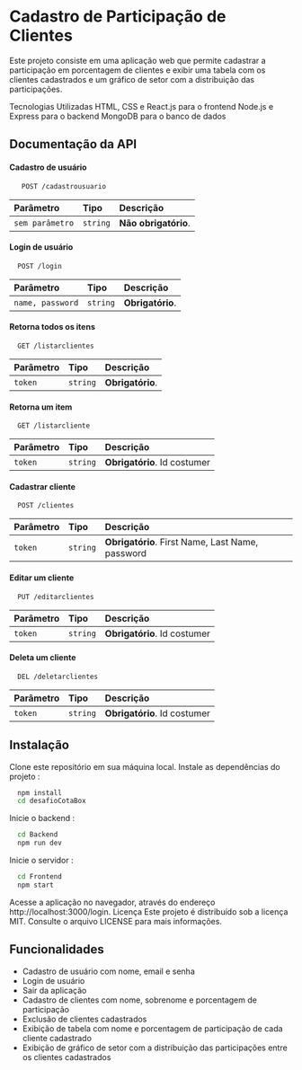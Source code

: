 
# Cadastro de Participação de Clientes


Este projeto consiste em uma aplicação web que permite cadastrar a participação em porcentagem de clientes e exibir uma tabela com os clientes cadastrados e um gráfico de setor com a distribuição das participações.

Tecnologias Utilizadas
HTML, CSS e React.js para o frontend
Node.js e Express para o backend
MongoDB para o banco de dados





## Documentação da API

#### Cadastro de usuário

```http
   POST /cadastrousuario
```

| Parâmetro   | Tipo       | Descrição                           |
| :---------- | :--------- | :---------------------------------- |
| `sem parâmetro` | `string` | **Não obrigatório**.  |

#### Login de usuário

```http
  POST /login
```

| Parâmetro   | Tipo       | Descrição                                   |
| :---------- | :--------- | :------------------------------------------ |
| `name, password`      | `string` | **Obrigatório**.  |

#### Retorna todos os itens

```http
  GET /listarclientes
```

| Parâmetro   | Tipo       | Descrição                                   |
| :---------- | :--------- | :------------------------------------------ |
| `token`      | `string` | **Obrigatório**.  |

#### Retorna um item

```http
  GET /listarcliente
```

| Parâmetro   | Tipo       | Descrição                                   |
| :---------- | :--------- | :------------------------------------------ |
| `token`      | `string` | **Obrigatório**. Id costumer|

#### Cadastrar cliente

```http
  POST /clientes
```

| Parâmetro   | Tipo       | Descrição                                   |
| :---------- | :--------- | :------------------------------------------ |
| `token`      | `string` | **Obrigatório**. First Name, Last Name, password  |


#### Editar um cliente

```http
  PUT /editarclientes
```

| Parâmetro   | Tipo       | Descrição                                   |
| :---------- | :--------- | :------------------------------------------ |
| `token`      | `string` | **Obrigatório**. Id costumer  |

#### Deleta um cliente

```http
  DEL /deletarclientes
```

| Parâmetro   | Tipo       | Descrição                                   |
| :---------- | :--------- | :------------------------------------------ |
| `token`      | `string` | **Obrigatório**. Id costumer  |




## Instalação

Clone este repositório em sua máquina local.
Instale as dependências do projeto :

```bash
  npm install 
  cd desafioCotaBox
```
Inicie o backend :

```bash
  cd Backend
  npm run dev
```
Inicie o servidor :

```bash
  cd Frontend
  npm start
```
Acesse a aplicação no navegador, através do endereço http://localhost:3000/login.
Licença
Este projeto é distribuído sob a licença MIT. Consulte o arquivo LICENSE para mais informações.


    
## Funcionalidades

- Cadastro de usuário com nome, email e senha
- Login de usuário
- Sair da aplicação
- Cadastro de clientes com nome, sobrenome e porcentagem de participação
- Exclusão de clientes cadastrados
- Exibição de tabela com nome e porcentagem de participação de cada cliente cadastrado
- Exibição de gráfico de setor com a distribuição das participações entre os clientes cadastrados


